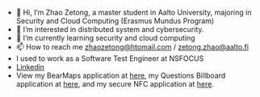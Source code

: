 - 👋 Hi, I’m Zhao Zetong, a master student in Aalto University, majoring in Security and Cloud Computing (Erasmus Mundus Program)
- 👀 I’m interested in distributed system and cybersecurity.
- 🌱 I’m currently learning security and cloud computing
- 📫 How to reach me zhaozetong@htomail.com / zetong.zhao@aalto.fi
- I used to work as a Software Test Engineer at NSFOCUS
- [Linkedin](https://www.linkedin.com/in/zetong-zhao-3286b71b8/)
- View my BearMaps application at [here](https://github.com/Agachily/Bear-Maps), my Questions Billboard application at [here](https://github.com/Agachily/Web-Software-Development/tree/master/Project%202), and my secure NFC application at [here](https://github.com/Agachily/Network-Security-Project1).

<!---
Agachily/Agachily is a ✨ special ✨ repository because its `README.md` (this file) appears on your GitHub profile.
You can click the Preview link to take a look at your changes.
--->
